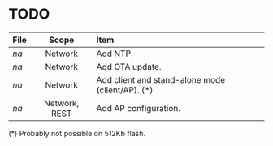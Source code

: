 TODO
=====

|File | Scope | Item |
|:--- | :---: | :--- |
|*na* | Network | Add NTP. |
|*na* | Network | Add OTA update. |
|*na* | Network | Add client and stand-alone mode (client/AP). (*)|
|*na* | Network, REST | Add AP configuration. |

(*) Probably not possible on 512Kb flash.
